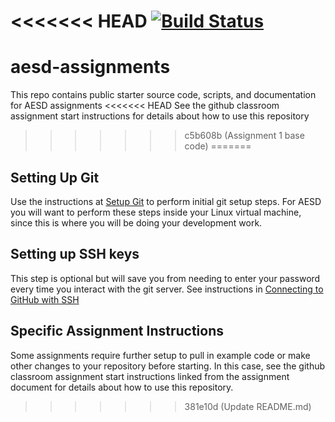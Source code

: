 <<<<<<< HEAD
[![Build Status](https://github.com/SUJANADI/assignment-1-SUJANADI/actions/workflows/github-actions.yml/badge.svg)](https://github.com/SUJANADI/assignment-1-SUJANADI/actions/workflows/github-actions.yml)
=======
# aesd-assignments
This repo contains public starter source code, scripts, and documentation for AESD assignments
<<<<<<< HEAD
See the github classroom assignment start instructions for details about how to use this repository
>>>>>>> c5b608b (Assignment 1 base code)
=======

## Setting Up Git

Use the instructions at [Setup Git](https://help.github.com/en/articles/set-up-git) to perform initial git setup steps. For AESD you will want to perform these steps inside your Linux virtual machine, since this is where you will be doing your development work.

## Setting up SSH keys

This step is optional but will save you from needing to enter your password every time you interact with the git server.  See instructions in [Connecting to GitHub with SSH](https://help.github.com/en/articles/connecting-to-github-with-ssh)

## Specific Assignment Instructions

Some assignments require further setup to pull in example code or make other changes to your repository before starting.  In this case, see the github classroom assignment start instructions linked from the assignment document for details about how to use this repository.
>>>>>>> 381e10d (Update README.md)

